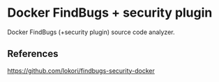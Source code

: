 # Docker FindBugs + security plugin

Docker FindBugs (+security plugin) source code analyzer.

## References

https://github.com/lokori/findbugs-security-docker
